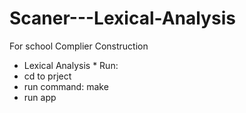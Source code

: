 # Scaner---Lexical-Analysis
For school
Complier Construction
  - Lexical Analysis *
Run:
  - cd to prject 
  - run command: make
  - run app

